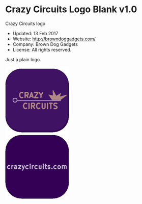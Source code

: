 <!--- start title --->
# Crazy Circuits Logo Blank v1.0
Crazy Circuits logo

- Updated: 13 Feb 2017
- Website: http://browndoggadgets.com/
- Company: Brown Dog Gadgets
- License: All rights reserved.

<!--- end title --->
Just a plain logo.

![Gerber Preview](preview.png)

